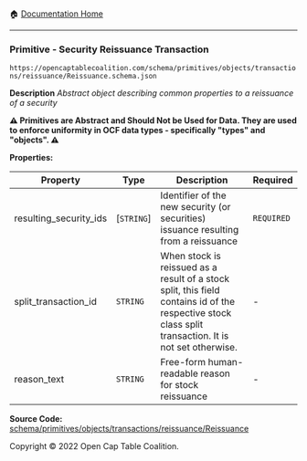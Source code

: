 :house: [Documentation Home](../../../../../../README.md)

---

### Primitive - Security Reissuance Transaction

`https://opencaptablecoalition.com/schema/primitives/objects/transactions/reissuance/Reissuance.schema.json`

**Description** _Abstract object describing common properties to a reissuance of a security_

**:warning: Primitives are Abstract and Should Not be Used for Data. They are used to enforce uniformity in OCF data types - specifically "types" and "objects". :warning:**

**Properties:**

| Property               | Type       | Description                                                                                                                                           | Required   |
| ---------------------- | ---------- | ----------------------------------------------------------------------------------------------------------------------------------------------------- | ---------- |
| resulting_security_ids | [`STRING`] | Identifier of the new security (or securities) issuance resulting from a reissuance                                                                   | `REQUIRED` |
| split_transaction_id   | `STRING`   | When stock is reissued as a result of a stock split, this field contains id of the respective stock class split transaction. It is not set otherwise. | -          |
| reason_text            | `STRING`   | Free-form human-readable reason for stock reissuance                                                                                                  | -          |

**Source Code:** [schema/primitives/objects/transactions/reissuance/Reissuance](../../../../../../../schema/primitives/objects/transactions/reissuance/Reissuance.schema.json)

Copyright © 2022 Open Cap Table Coalition.
